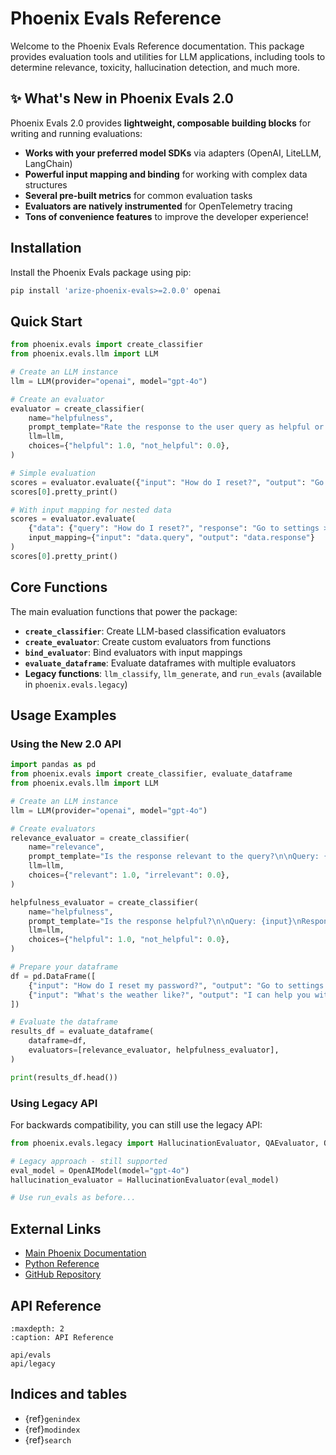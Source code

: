 # Phoenix Evals Reference

Welcome to the Phoenix Evals Reference documentation. This package provides evaluation tools and utilities for LLM applications, including tools to determine relevance, toxicity, hallucination detection, and much more.

## ✨ What's New in Phoenix Evals 2.0

Phoenix Evals 2.0 provides **lightweight, composable building blocks** for writing and running evaluations:

- **Works with your preferred model SDKs** via adapters (OpenAI, LiteLLM, LangChain)
- **Powerful input mapping and binding** for working with complex data structures
- **Several pre-built metrics** for common evaluation tasks
- **Evaluators are natively instrumented** for OpenTelemetry tracing
- **Tons of convenience features** to improve the developer experience!

## Installation

Install the Phoenix Evals package using pip:

```bash
pip install 'arize-phoenix-evals>=2.0.0' openai
```

## Quick Start

```python
from phoenix.evals import create_classifier
from phoenix.evals.llm import LLM

# Create an LLM instance
llm = LLM(provider="openai", model="gpt-4o")

# Create an evaluator
evaluator = create_classifier(
    name="helpfulness",
    prompt_template="Rate the response to the user query as helpful or not:\n\nQuery: {input}\nResponse: {output}",
    llm=llm,
    choices={"helpful": 1.0, "not_helpful": 0.0},
)

# Simple evaluation
scores = evaluator.evaluate({"input": "How do I reset?", "output": "Go to settings > reset."})
scores[0].pretty_print()

# With input mapping for nested data
scores = evaluator.evaluate(
    {"data": {"query": "How do I reset?", "response": "Go to settings > reset."}},
    input_mapping={"input": "data.query", "output": "data.response"}
)
scores[0].pretty_print()
```

## Core Functions

The main evaluation functions that power the package:

- **`create_classifier`**: Create LLM-based classification evaluators
- **`create_evaluator`**: Create custom evaluators from functions
- **`bind_evaluator`**: Bind evaluators with input mappings
- **`evaluate_dataframe`**: Evaluate dataframes with multiple evaluators
- **Legacy functions**: `llm_classify`, `llm_generate`, and `run_evals` (available in `phoenix.evals.legacy`)

## Usage Examples

### Using the New 2.0 API

```python
import pandas as pd
from phoenix.evals import create_classifier, evaluate_dataframe
from phoenix.evals.llm import LLM

# Create an LLM instance
llm = LLM(provider="openai", model="gpt-4o")

# Create evaluators
relevance_evaluator = create_classifier(
    name="relevance",
    prompt_template="Is the response relevant to the query?\n\nQuery: {input}\nResponse: {output}",
    llm=llm,
    choices={"relevant": 1.0, "irrelevant": 0.0},
)

helpfulness_evaluator = create_classifier(
    name="helpfulness",
    prompt_template="Is the response helpful?\n\nQuery: {input}\nResponse: {output}",
    llm=llm,
    choices={"helpful": 1.0, "not_helpful": 0.0},
)

# Prepare your dataframe
df = pd.DataFrame([
    {"input": "How do I reset my password?", "output": "Go to settings > account > reset password."},
    {"input": "What's the weather like?", "output": "I can help you with password resets."},
])

# Evaluate the dataframe
results_df = evaluate_dataframe(
    dataframe=df,
    evaluators=[relevance_evaluator, helpfulness_evaluator],
)

print(results_df.head())
```

### Using Legacy API

For backwards compatibility, you can still use the legacy API:

```python
from phoenix.evals.legacy import HallucinationEvaluator, QAEvaluator, OpenAIModel, run_evals

# Legacy approach - still supported
eval_model = OpenAIModel(model="gpt-4o")
hallucination_evaluator = HallucinationEvaluator(eval_model)

# Use run_evals as before...
```

## External Links

- [Main Phoenix Documentation](https://arize.com/docs/phoenix)
- [Python Reference](https://arize-phoenix.readthedocs.io/)
- [GitHub Repository](https://github.com/Arize-ai/phoenix)

## API Reference

```{toctree}
:maxdepth: 2
:caption: API Reference

api/evals
api/legacy
```

## Indices and tables

- {ref}`genindex`
- {ref}`modindex`
- {ref}`search`
